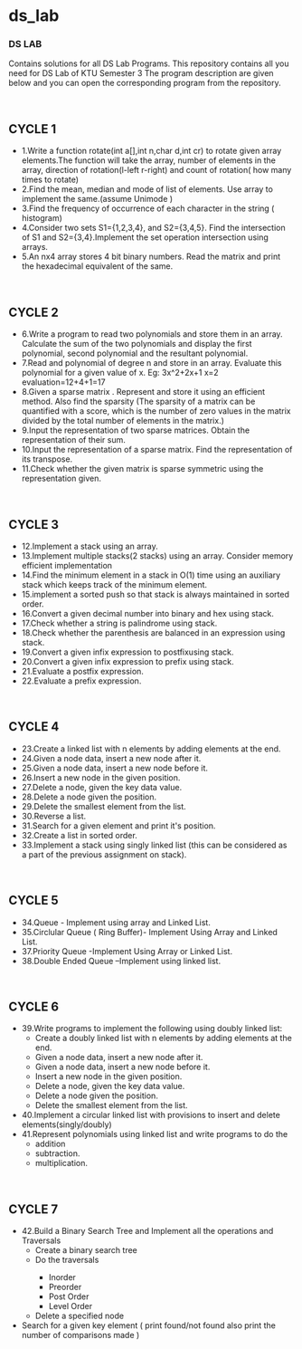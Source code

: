 # ds_lab

<h3>DS LAB</h3>
<p>Contains solutions for all DS Lab Programs.
This repository contains all you need for DS Lab of KTU Semester 3
The program description are given below and you can open the corresponding program from the repository.</p>
<br>
<h2>CYCLE 1</h2>
<ul>
    <li>1.Write a function rotate(int a[],int n,char d,int cr) to rotate given array elements.The function will take the array, number of elements in the array, direction of rotation(l-left r-right) and count of rotation( how many times to rotate)</li>
    <li>2.Find the mean, median and mode of list of elements. Use array to implement the same.(assume Unimode )</li>
    <li>3.Find the frequency of occurrence of each character in the string ( histogram)</li>
    <li>4.Consider two sets S1={1,2,3,4}, and S2={3,4,5}. Find the intersection of S1 and S2={3,4}.Implement the set operation intersection using arrays.</li>
    <li>5.An nx4 array stores 4 bit binary numbers. Read the matrix and print the hexadecimal equivalent of the same.</li>
</ul>
<br>
<h2>CYCLE 2</h2>
<ul>
    <li>6.Write a program to read two polynomials and store them in an array.
    Calculate the sum of the two polynomials and display the first
    polynomial, second polynomial and the resultant polynomial.</li>
    <li>7.Read and polynomial of degree n and store in an array. Evaluate this
    polynomial for a given value of x.
    Eg: 3x^2+2x+1
    x=2
    evaluation=12+4+1=17</li>
    <li>8.Given a sparse matrix . Represent and store it using an efficient
    method. Also find the sparsity (The sparsity of a matrix can be
    quantified with a score, which is the number of zero values in the
    matrix divided by the total number of elements in the matrix.)</li>
    <li>9.Input the representation of two sparse matrices. Obtain the
    representation of their sum.</li>
    <li>10.Input the representation of a sparse matrix. Find the representation
    of its transpose.</li>
    <li>11.Check whether the given matrix is sparse symmetric using the
    representation given.</li>
</ul>
<br>
<h2>CYCLE 3</h2>
<ul>
    <li>12.Implement a stack using an array.</li>
    <li>13.Implement multiple stacks(2 stacks) using an array. Consider memory
    efficient implementation</li>
    <li>14.Find the minimum element in a stack in O(1) time using an auxiliary stack
    which keeps track of the minimum element.</li>
    <li>15.implement a sorted push so that stack is always maintained in sorted order.</li>
    <li>16.Convert a given decimal number into binary and hex using stack.</li>
    <li>17.Check whether a string is palindrome using stack.</li>
    <li>18.Check whether the parenthesis are balanced in an expression using stack.</li>
    <li>19.Convert a given infix expression to postfixusing stack.</li>
    <li>20.Convert a given infix expression to prefix using stack.</li>
    <li>21.Evaluate a postfix expression.</li>
    <li>22.Evaluate a prefix expression.</li>
</ul>
<br>
<h2>CYCLE 4</h2>
<ul>
  <li>23.Create a linked list with n elements by adding elements at the end.</li>
  <li>24.Given a node data, insert a new node after it.</li>
  <li>25.Given a node data, insert a new node before it.</li>
  <li>26.Insert a new node in the given position.</li>
  <li>27.Delete a node, given the key data value.</li>
  <li>28.Delete a node given the position.</li>
  <li>29.Delete the smallest element from the list.</li>
  <li>30.Reverse a list.</li>
  <li>31.Search for a given element and print it's position.</li>
  <li>32.Create a list in sorted order.</li>
  <li>33.Implement a stack using singly linked list (this can be considered as a part of the previous assignment on stack).</li>
</ul>
<br>
<h2>CYCLE 5</h2>
<ul>
  <li>34.Queue - Implement using array and Linked List.</li>
  <li>35.Circlular Queue ( Ring Buffer)- Implement Using Array and Linked List.</li>
  <li>37.Priority Queue -Implement Using Array or Linked List.</li>
  <li>38.Double Ended Queue –Implement using linked list.</li>
</ul>
<br>
<h2>CYCLE 6</h2>
<ul>
    <li>39.Write programs to implement the following using doubly linked list:
        <ul>
      <li>Create a doubly linked list with n elements by adding elements at the end.</li>
      <li>Given a node data, insert a new node after it.</li>
      <li>Given a node data, insert a new node before it.</li>
      <li>Insert a new node in the given position.</li>
      <li>Delete a node, given the key data value.</li>
      <li>Delete a node given the position.</li>
            <li>Delete the smallest element from the list.</li></ul></li>
    <li>40.Implement a circular linked list with provisions to insert and delete elements(singly/doubly)</li>
    <li>41.Represent polynomials using linked list and write programs to do the
        <ul>
      <li>addition</li>
      <li>subtraction.</li>
            <li>multiplication.</li></ul></li>
</ul>
<br>
<h2>CYCLE 7</h2>
<ul>
    <li>42.Build a Binary Search Tree and Implement all the operations and Traversals
        <ul>
      <li>Create a binary search tree</li>
      <li>Do the traversals</li>
      <ul>
      <li>Inorder</li>
      <li>Preorder</li>
      <li>Post Order</li>
      <li>Level Order</li>
      </ul>
      <li>Delete a specified node</li></ul></li>
    <li>Search for a given key element ( print found/not found also print the number of comparisons made )</li>
</ul>
<br>
